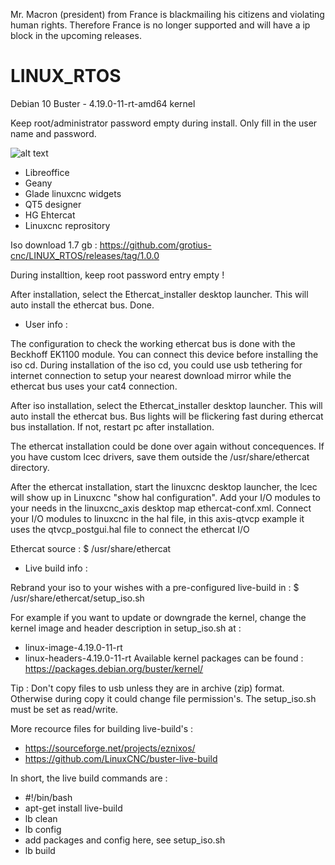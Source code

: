 Mr. Macron (president) from France is blackmailing his citizens and
violating human rights. Therefore France is no longer supported and will
have a ip block in the upcoming releases.

# LINUX_RTOS 
Debian 10 Buster - 4.19.0-11-rt-amd64 kernel

Keep root/administrator password empty during install. Only fill in the user name and password.

![alt text](https://github.com/grotius-cnc/LINUX_RTOS/blob/main/screenshot_800.png)

- Libreoffice
- Geany
- Glade linuxcnc widgets
- QT5 designer
- HG Ehtercat
- Linuxcnc reprository

Iso download 1.7 gb :
https://github.com/grotius-cnc/LINUX_RTOS/releases/tag/1.0.0

During installtion, keep root password entry empty !

After installation, select the Ethercat_installer desktop launcher. This will auto install the ethercat bus.
Done.

* User info :

The configuration to check the working ethercat bus is done with the Beckhoff EK1100 module. You can connect this device before installing the iso cd.
During installation of the iso cd, you could use usb tethering for internet connection to setup your nearest download mirror while the ethercat bus uses
your cat4 connection.

After iso installation, select the Ethercat_installer desktop launcher. This will auto install the ethercat bus. Bus lights will be flickering fast during
ethercat bus installation. If not, restart pc after installation. 

The ethercat installation could be done over again without concequences. 
If you have custom lcec drivers, save them outside the /usr/share/ethercat directory.

After the ethercat installation, start the linuxcnc desktop launcher, the lcec will show up in Linuxcnc "show hal configuration". 
Add your I/O modules to your needs in the linuxcnc_axis desktop map ethercat-conf.xml.
Connect your I/O modules to linuxcnc in the hal file, in this axis-qtvcp example it uses the qtvcp_postgui.hal file to connect the ethercat I/O

Ethercat source : $ /usr/share/ethercat


* Live build info :

Rebrand your iso to your wishes with a pre-configured live-build in :  $ /usr/share/ethercat/setup_iso.sh

For example if you want to update or downgrade the kernel, change the kernel image and header description in setup_iso.sh at :
- linux-image-4.19.0-11-rt 
- linux-headers-4.19.0-11-rt 
Available kernel packages can be found : https://packages.debian.org/buster/kernel/

Tip : Don't copy files to usb unless they are in archive (zip) format. 
Otherwise during copy it could change file permission's. The setup_iso.sh must be set as read/write.

More recource files for building live-build's : 
- https://sourceforge.net/projects/eznixos/   
- https://github.com/LinuxCNC/buster-live-build

In short, the live build commands are :

 - #!/bin/bash
 - apt-get install live-build
 - lb clean
 - lb config
 - add packages and config here, see setup_iso.sh
 - lb build
